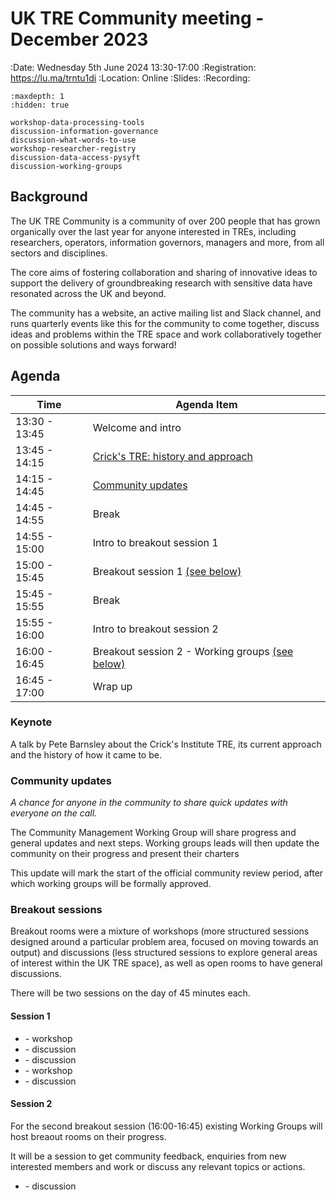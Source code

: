 # UK TRE Community meeting - December 2023

:Date: Wednesday 5th June 2024 13:30-17:00
:Registration: https://lu.ma/trntu1di
:Location: Online
:Slides: 
:Recording: 

```{toctree}
:maxdepth: 1
:hidden: true

workshop-data-processing-tools
discussion-information-governance
discussion-what-words-to-use
workshop-researcher-registry
discussion-data-access-pysyft
discussion-working-groups
```

## Background

​The UK TRE Community is a community of over 200 people that has grown organically over the last year for anyone interested in TREs, including researchers, operators, information governors, managers and more, from all sectors and disciplines.

​The core aims of fostering collaboration and sharing of innovative ideas to support the delivery of groundbreaking research with sensitive data have resonated across the UK and beyond.

​The community has a website, an active mailing list and Slack channel, and runs quarterly events like this for the community to come together, discuss ideas and problems within the TRE space and work collaboratively together on possible solutions and ways forward!

## Agenda

| Time          | Agenda Item                                  |
| ------------- | -------------------------------------------- |
| 13:30 - 13:45 | Welcome and intro                            |
| 13:45 - 14:15 | [Crick's TRE: history and approach](#keynote)             |
| 14:15 - 14:45 | [Community updates](#community-updates)      |
| 14:45 - 14:55 | Break                                        |
| 14:55 - 15:00 | Intro to breakout session 1                  |
| 15:00 - 15:45 | Breakout session 1 [(see below)](#session-1) |
| 15:45 - 15:55 | Break                                        |
| 15:55 - 16:00 | Intro to breakout session 2                  |
| 16:00 - 16:45 | Breakout session 2 - Working groups [(see below)](#session-2) |
| 16:45 - 17:00 | Wrap up                                      |

### Keynote

A talk by Pete Barnsley about the Crick's Institute TRE, its current approach and the history of how it came to be.

### Community updates

_A chance for anyone in the community to share quick updates with everyone on the call._

The Community Management Working Group will share progress and general updates and next steps.
Working groups leads will then update the community on their progress and present their charters

This update will mark the start of the official community review period, after which working groups will be formally approved.


### Breakout sessions

Breakout rooms were a mixture of workshops (more structured sessions designed around a particular problem area, focused on moving towards an output) and discussions (less structured sessions to explore general areas of interest within the UK TRE space), as well as open rooms to have general discussions.

There will be two sessions on the day of 45 minutes each.

#### Session 1

- [](./workshop-data-processing-tools.md) - workshop
- [](./discussion-information-governance.md) - discussion
- [](./discussion-what-words-to-use.md) - discussion
- [](./workshop-researcher-registry.md) - workshop
- [](./discussion-data-access-pysyft.md) - discussion

#### Session 2

For the second breakout session (16:00-16:45) existing Working Groups will host breaout rooms on their progress.

It will be a session to get community feedback, enquiries from new interested members and work or discuss any relevant topics or actions.

- [](./discussion-working-groups.md) - discussion
